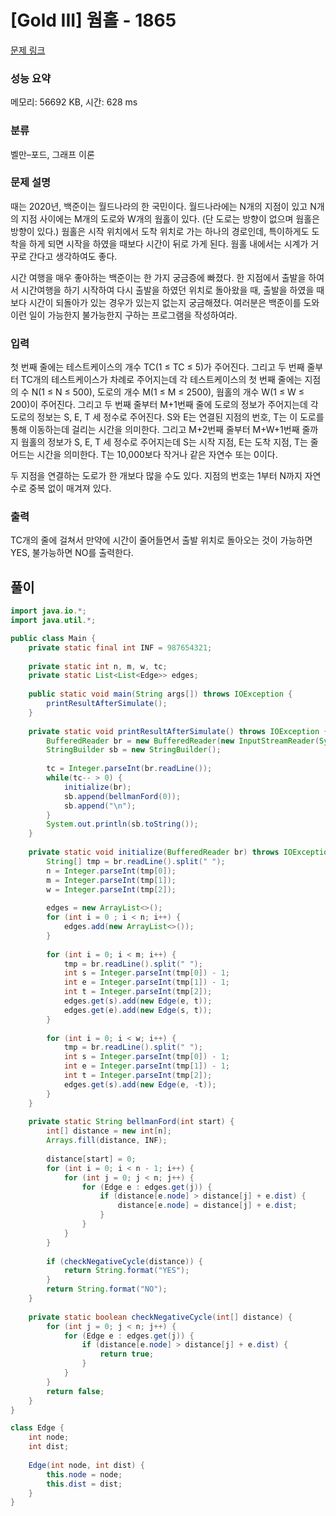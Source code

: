 # [Gold III] 웜홀 - 1865 

[문제 링크](https://www.acmicpc.net/problem/1865) 

### 성능 요약

메모리: 56692 KB, 시간: 628 ms

### 분류

벨만–포드, 그래프 이론

### 문제 설명

<p>때는 2020년, 백준이는 월드나라의 한 국민이다. 월드나라에는 N개의 지점이 있고 N개의 지점 사이에는 M개의 도로와 W개의 웜홀이 있다. (단 도로는 방향이 없으며 웜홀은 방향이 있다.) 웜홀은 시작 위치에서 도착 위치로 가는 하나의 경로인데, 특이하게도 도착을 하게 되면 시작을 하였을 때보다 시간이 뒤로 가게 된다. 웜홀 내에서는 시계가 거꾸로 간다고 생각하여도 좋다.</p>

<p>시간 여행을 매우 좋아하는 백준이는 한 가지 궁금증에 빠졌다. 한 지점에서 출발을 하여서 시간여행을 하기 시작하여 다시 출발을 하였던 위치로 돌아왔을 때, 출발을 하였을 때보다 시간이 되돌아가 있는 경우가 있는지 없는지 궁금해졌다. 여러분은 백준이를 도와 이런 일이 가능한지 불가능한지 구하는 프로그램을 작성하여라.</p>

### 입력 

 <p>첫 번째 줄에는 테스트케이스의 개수 TC(1 ≤ TC ≤ 5)가 주어진다. 그리고 두 번째 줄부터 TC개의 테스트케이스가 차례로 주어지는데 각 테스트케이스의 첫 번째 줄에는 지점의 수 N(1 ≤ N ≤ 500), 도로의 개수 M(1 ≤ M ≤ 2500), 웜홀의 개수 W(1 ≤ W ≤ 200)이 주어진다. 그리고 두 번째 줄부터 M+1번째 줄에 도로의 정보가 주어지는데 각 도로의 정보는 S, E, T 세 정수로 주어진다. S와 E는 연결된 지점의 번호, T는 이 도로를 통해 이동하는데 걸리는 시간을 의미한다. 그리고 M+2번째 줄부터 M+W+1번째 줄까지 웜홀의 정보가 S, E, T 세 정수로 주어지는데 S는 시작 지점, E는 도착 지점, T는 줄어드는 시간을 의미한다. T는 10,000보다 작거나 같은 자연수 또는 0이다.</p>

<p>두 지점을 연결하는 도로가 한 개보다 많을 수도 있다. 지점의 번호는 1부터 N까지 자연수로 중복 없이 매겨져 있다.</p>

### 출력 

 <p>TC개의 줄에 걸쳐서 만약에 시간이 줄어들면서 출발 위치로 돌아오는 것이 가능하면 YES, 불가능하면 NO를 출력한다.</p>

## 풀이
```java
import java.io.*;
import java.util.*;

public class Main {
    private static final int INF = 987654321;
    
    private static int n, m, w, tc;
    private static List<List<Edge>> edges;
    
    public static void main(String args[]) throws IOException {
        printResultAfterSimulate();
    }
    
    private static void printResultAfterSimulate() throws IOException {
        BufferedReader br = new BufferedReader(new InputStreamReader(System.in));
        StringBuilder sb = new StringBuilder();
        
        tc = Integer.parseInt(br.readLine());
        while(tc-- > 0) {
            initialize(br);
            sb.append(bellmanFord(0));
            sb.append("\n");
        }
        System.out.println(sb.toString());
    }
    
    private static void initialize(BufferedReader br) throws IOException {
        String[] tmp = br.readLine().split(" ");
        n = Integer.parseInt(tmp[0]);
        m = Integer.parseInt(tmp[1]);
        w = Integer.parseInt(tmp[2]);
        
        edges = new ArrayList<>();
        for (int i = 0 ; i < n; i++) {
            edges.add(new ArrayList<>());
        }
        
        for (int i = 0; i < m; i++) {
            tmp = br.readLine().split(" ");
            int s = Integer.parseInt(tmp[0]) - 1;
            int e = Integer.parseInt(tmp[1]) - 1;
            int t = Integer.parseInt(tmp[2]);
            edges.get(s).add(new Edge(e, t));
            edges.get(e).add(new Edge(s, t));
        }
        
        for (int i = 0; i < w; i++) {
            tmp = br.readLine().split(" ");
            int s = Integer.parseInt(tmp[0]) - 1;
            int e = Integer.parseInt(tmp[1]) - 1;
            int t = Integer.parseInt(tmp[2]);
            edges.get(s).add(new Edge(e, -t));
        }
    }
    
    private static String bellmanFord(int start) {
        int[] distance = new int[n];
        Arrays.fill(distance, INF);
        
        distance[start] = 0;
        for (int i = 0; i < n - 1; i++) {
            for (int j = 0; j < n; j++) {
                for (Edge e : edges.get(j)) {
                    if (distance[e.node] > distance[j] + e.dist) {
                        distance[e.node] = distance[j] + e.dist;
                    }
                }
            }
        }
        
        if (checkNegativeCycle(distance)) {
            return String.format("YES");
        }
        return String.format("NO");
    }
    
    private static boolean checkNegativeCycle(int[] distance) {
        for (int j = 0; j < n; j++) {
            for (Edge e : edges.get(j)) {
                if (distance[e.node] > distance[j] + e.dist) {
                    return true;
                }
            }
        }
        return false;
    }
}

class Edge {
    int node;
    int dist;
    
    Edge(int node, int dist) {
        this.node = node;
        this.dist = dist;
    }
}
```

